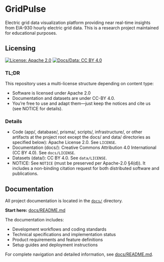 # GridPulse

Electric grid data visualization platform providing near real-time insights from EIA-930 hourly electric grid data. This is a research project maintained for educational purposes.

## Licensing

[![License: Apache 2.0](https://img.shields.io/badge/License-Apache_2.0-blue.svg)](https://opensource.org/licenses/Apache-2.0)
[![Docs/Data: CC BY 4.0](https://img.shields.io/badge/Docs%2FData-CC--BY_4.0-green.svg)](https://creativecommons.org/licenses/by/4.0/)

### TL;DR

This repository uses a multi-license structure depending on content type:
- Software is licensed under Apache 2.0
- Documentation and datasets are under CC-BY 4.0. 
- You’re free to use and adapt them—just keep the notices and cite us (see NOTICE for details).

### Details

- Code (app/, database/, prisma/, scripts/, infrastructure/, or other artifacts at the project root except the docs/ and data/ directories as specified below): Apache License 2.0. See `LICENSE`.
- Documentation (docs/): Creative Commons Attribution 4.0 International (CC BY 4.0). See `docs/LICENSE`.
- Datasets (data/): CC BY 4.0. See `data/LICENSE`.
- NOTICE: See `NOTICE` (must be preserved per Apache-2.0 §4(d)). It includes a non-binding citation request for both distributed software and publications.

## Documentation

All project documentation is located in the [`docs/`](./docs/) directory.

**Start here:** [docs/README.md](./docs/README.md)

The documentation includes:
- Development workflows and coding standards
- Technical specifications and implementation status  
- Product requirements and feature definitions
- Setup guides and deployment instructions

For complete navigation and detailed information, see [docs/README.md](./docs/README.md).
